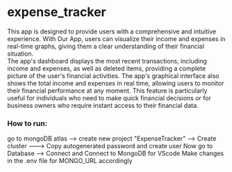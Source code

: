 # expense_tracker
This app is designed to provide users with a comprehensive and intuitive experience. With Our App, users can visualize their income and expenses in real-time graphs, giving them a clear understanding of their financial situation.
<br>
The app's dashboard displays the most recent transactions, including income and expenses, as well as  deleted items, providing a complete picture of the user's financial activities. 
The app's graphical interface also shows the total income and expenses in real time, allowing users to monitor their financial performance at any moment. This 
feature is particularly useful for individuals who need to make quick financial decisions or for business owners who require instant access to their financial data. 
### How to run:
go to mongoDB atlas --> create new project "ExpenseTracker" --> Create cluster ---> Copy autogenerated password and create user
Now go to Database --> Connect and Connect to MongoDB for VScode
Make changes in the .env file for MONGO_URL accordingly
##
